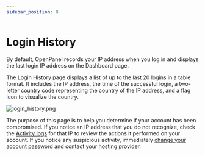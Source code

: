 ```yaml
---
sidebar_position: 8
---
```


# Login History

By default, OpenPanel records your IP address when you log in and displays the last login IP address on the Dashboard page.

The Login History page displays a list of up to the last 20 logins in a table format. It includes the IP address, the time of the successful login, a two-letter country code representing the country of the IP address, and a flag icon to visualize the country.

![login_history.png](/img/panel/v1/account/login_history.png)


The purpose of this page is to help you determine if your account has been compromised. If you notice an IP address that you do not recognize, check the [Activity logs](/docs/panel/analytics/account_activity) for that IP to review the actions it performed on your account. If you notice any suspicious activity, immediately [change your account password](/docs/panel/account/login#password-reset) and contact your hosting provider.
